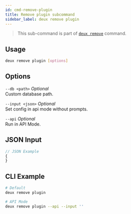 ```yaml
---
id: cmd-remove-plugin
title: Remove plugin subcommand
sidebar_label: deux remove plugin
---
```


> This sub-command is part of [`deux remove`](cmd-remove.html) command.

## Usage
```bash
deux remove plugin [options]
```

## Options
`--db <path>` *Optional*  
Custom database path.

`--input <json>` *Optional*  
Set config in api mode without prompts.

`--api` *Optional*  
Run in API Mode.

## JSON Input
```javascript 
// JSON Example
{
}
```

## CLI Example
```bash
# Default
deux remove plugin

# API Mode
deux remove plugin --api --input ''
```
